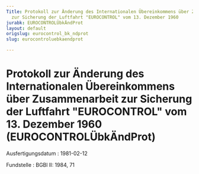 ```yaml
---
Title: Protokoll zur Änderung des Internationalen Übereinkommens über Zusammenarbeit
  zur Sicherung der Luftfahrt "EUROCONTROL" vom 13. Dezember 1960
jurabk: EUROCONTROLÜbkÄndProt
layout: default
origslug: eurocontrol_bk_ndprot
slug: eurocontroluebkaendprot

---
```


# Protokoll zur Änderung des Internationalen Übereinkommens über Zusammenarbeit zur Sicherung der Luftfahrt "EUROCONTROL" vom 13. Dezember 1960 (EUROCONTROLÜbkÄndProt)

Ausfertigungsdatum
:   1981-02-12

Fundstelle
:   BGBl II: 1984, 71

